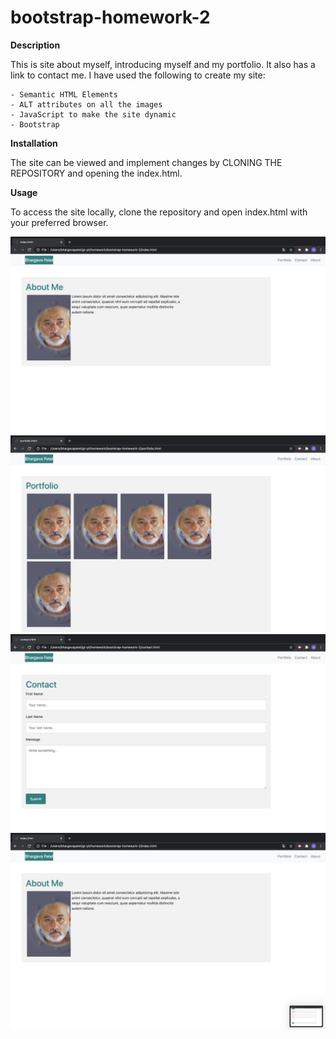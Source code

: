 # bootstrap-homework-2

**Description**

This is site about myself, introducing myself and my portfolio. It also has a link to contact me. I have used the following to create my site:

  	- Semantic HTML Elements
	- ALT attributes on all the images
	- JavaScript to make the site dynamic
	- Bootstrap
	

**Installation**

The site can be viewed and implement changes by CLONING THE REPOSITORY and opening the index.html.


**Usage**

To access the site locally, clone the repository and open index.html with your preferred browser.

![alt text](https://github.com/Bhargava82/bootstrap-homework-2/blob/master/Screen%20Shot%202020-09-16%20at%208.18.20%20PM.png)
![alt text](https://github.com/Bhargava82/bootstrap-homework-2/blob/master/Screen%20Shot%202020-09-16%20at%208.20.13%20PM.png)
![alt text](https://github.com/Bhargava82/bootstrap-homework-2/blob/master/Screen%20Shot%202020-09-16%20at%208.20.18%20PM.png)
![alt text](https://github.com/Bhargava82/bootstrap-homework-2/blob/master/Screen%20Shot%202020-09-16%20at%208.20.24%20PM.png)
